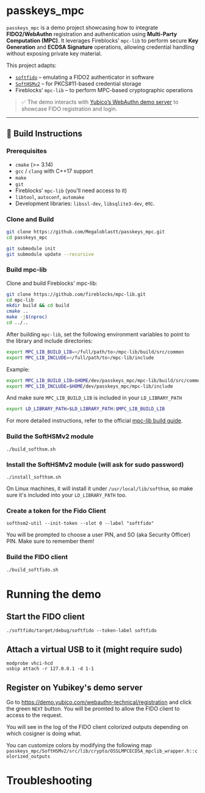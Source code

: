 # passkeys_mpc

`passkeys_mpc` is a demo project showcasing how to integrate **FIDO2/WebAuthn** registration and authentication using **Multi-Party Computation (MPC)**. It leverages Fireblocks' `mpc-lib` to perform secure **Key Generation** and **ECDSA Signature** operations, allowing credential handling without exposing private key material.

This project adapts:
- [`softfido`](https://github.com/ellerh/softfido) – emulating a FIDO2 authenticator in software
- [`SoftHSMv2`](https://github.com/softhsm/SoftHSMv2) – for PKCS#11-based credential storage
- Fireblocks' `mpc-lib` – to perform MPC-based cryptographic operations

> ✅ The demo interacts with [Yubico’s WebAuthn demo server](https://demo.yubico.com/webauthn-technical/registration) to showcase FIDO registration and login.

---

## 🔧 Build Instructions

### Prerequisites

- `cmake` (>= 3.14)
- `gcc` / `clang` with C++17 support
- `make`
- `git`
- Fireblocks' `mpc-lib` (you’ll need access to it)
- `libtool`, `autoconf`, `automake`
- Development libraries: `libssl-dev`, `libsqlite3-dev`, etc.

### Clone and Build

```bash
git clone https://github.com/Megaloblastt/passkeys_mpc.git
cd passkeys_mpc

git submodule init
git submodule update --recursive
```

### Build mpc-lib
Clone and build Fireblocks' mpc-lib:

```bash
git clone https://github.com/fireblocks/mpc-lib.git
cd mpc-lib
mkdir build && cd build
cmake ..
make -j$(nproc)
cd ../..
```

After building `mpc-lib`, set the following environment variables to point to the library and include directories:
```bash
export MPC_LIB_BUILD_LIB=</full/path/to>/mpc-lib/build/src/common
export MPC_LIB_INCLUDE=</full/path/to>/mpc-lib/include
```
Example:
```bash
export MPC_LIB_BUILD_LIB=$HOME/dev/passkeys_mpc/mpc-lib/build/src/common
export MPC_LIB_INCLUDE=$HOME/dev/passkeys_mpc/mpc-lib/include
```

And make sure `MPC_LIB_BUILD_LIB` is included in your `LD_LIBRARY_PATH`
```bash
export LD_LIBRARY_PATH=$LD_LIBRARY_PATH:$MPC_LIB_BUILD_LIB
```

For more detailed instructions, refer to the official [mpc-lib build guide](https://github.com/fireblocks/mpc-lib).


### Build the SoftHSMv2 module
```
./build_softhsm.sh
```

### Install the SoftHSMv2 module (will ask for sudo password)
```
./install_softhsm.sh
```
On Linux machines, it will install it under `/usr/local/lib/softhsm`, so make sure it's included into your `LD_LIBRARY_PATH` too.

### Create a token for the Fido Client
```
softhsm2-util --init-token --slot 0 --label "softfido"
```

You will be prompted to choose a user PIN, and SO (aka Security Officer) PIN. Make sure to remember them!

### Build the FIDO client
```bash
./build_softfido.sh
```

# Running the demo

## Start the FIDO client

```
./softfido/target/debug/softfido --token-label softfido
```

## Attach a virtual USB to it (might require sudo)

```
modprobe vhci-hcd
usbip attach -r 127.0.0.1 -d 1-1
```

## Register on Yubikey's demo server
Go to https://demo.yubico.com/webauthn-technical/registration and click the green `NEXT` button.  You will be promted to allow the FIDO client to access to the request.

You will see in the log of the FIDO client colorized outputs depending on which cosigner is doing what.

You can customize colors by modifying the following map `passkeys_mpc/SoftHSMv2/src/lib/crypto/OSSLMPCECDSA_mpclib_wrapper.h::colorized_outputs`

# Troubleshooting